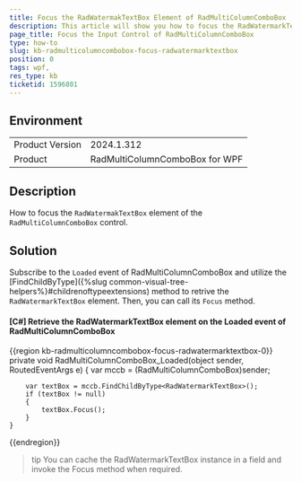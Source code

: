 ```yaml
---
title: Focus the RadWatermakTextBox Element of RadMultiColumnComboBox
description: This article will show you how to focus the RadWatermarkTextBox element of RadMultiColumnComboBox.
page_title: Focus the Input Control of RadMultiColumnComboBox
type: how-to
slug: kb-radmulticolumncombobox-focus-radwatermarktextbox
position: 0
tags: wpf, 
res_type: kb
ticketid: 1596801
---
```


## Environment

<table>
	<tbody>
		<tr>
			<td>Product Version</td>
			<td>2024.1.312</td>
		</tr>
		<tr>
			<td>Product</td>
			<td>RadMultiColumnComboBox for WPF</td>
		</tr>
	</tbody>
</table>

## Description

How to focus the `RadWatermakTextBox` element of the `RadMultiColumnComboBox` control.

## Solution

Subscribe to the `Loaded` event of RadMultiColumnComboBox and utilize the [FindChildByType]({%slug common-visual-tree-helpers%}#childrenoftypeextensions) method to retrive the `RadWatermarkTextBox` element. Then, you can call its `Focus` method.

#### __[C#] Retrieve the RadWatermarkTextBox element on the Loaded event of RadMultiColumnComboBox__
{{region kb-radmulticolumncombobox-focus-radwatermarktextbox-0}}
    private void RadMultiColumnComboBox_Loaded(object sender, RoutedEventArgs e)
    {
    	var mccb = (RadMultiColumnComboBox)sender;

    	var textBox = mccb.FindChildByType<RadWatermarkTextBox>();
    	if (textBox != null)
    	{
    		textBox.Focus();
    	}
    }
{{endregion}}

>tip You can cache the RadWatermarkTextBox instance in a field and invoke the Focus method when required.